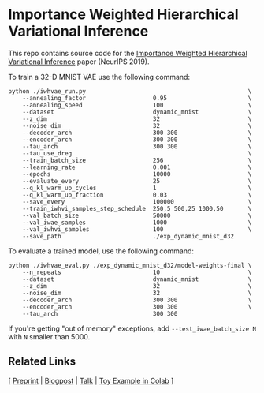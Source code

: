 # Importance Weighted Hierarchical Variational Inference

This repo contains source code for the [Importance Weighted Hierarchical Variational Inference](https://arxiv.org/abs/1905.03290) paper (NeurIPS 2019).

To train a 32-D MNIST VAE use the following command:
```
python ./iwhvae_run.py                                              \
    --annealing_factor                   0.95                       \
    --annealing_speed                    100                        \
    --dataset                            dynamic_mnist              \
    --z_dim                              32                         \
    --noise_dim                          32                         \
    --decoder_arch                       300 300                    \
    --encoder_arch                       300 300                    \
    --tau_arch                           300 300                    \
    --tau_use_dreg                                                  \
    --train_batch_size                   256                        \
    --learning_rate                      0.001                      \
    --epochs                             10000                      \
    --evaluate_every                     25                         \
    --q_kl_warm_up_cycles                1                          \
    --q_kl_warm_up_fraction              0.03                       \
    --save_every                         100000                     \
    --train_iwhvi_samples_step_schedule  250,5 500,25 1000,50       \
    --val_batch_size                     50000                      \
    --val_iwae_samples                   1000                       \
    --val_iwhvi_samples                  100                        \
    --save_path                          ./exp_dynamic_mnist_d32
```

To evaluate a trained model, use the following command:
```
python ./iwhvae_eval.py ./exp_dynamic_mnist_d32/model-weights-final \
    --n_repeats                          10                         \
    --dataset                            dynamic_mnist              \
    --z_dim                              32                         \
    --noise_dim                          32                         \
    --decoder_arch                       300 300                    \
    --encoder_arch                       300 300                    \
    --tau_arch                           300 300
```

If you're getting "out of memory" exceptions, add `--test_iwae_batch_size N` with `N` smaller than 5000.

## Related Links

[ [Preprint](https://arxiv.org/abs/1905.03290) | [Blogpost](http://artem.sobolev.name/posts/2019-05-10-importance-weighted-hierarchical-variational-inference.html) | [Talk](https://youtu.be/pdSu7XfGhHw) | [Toy Example in Colab](https://colab.research.google.com/drive/1slWtEve2M4ogvoa3TLD_TFI4OBCVXJj3) ]
